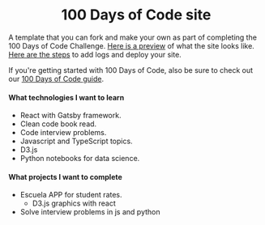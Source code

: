 <h1 align="center">
  100 Days of Code site 
</h1>

A template that you can fork and make your own as part of completing the 100 Days of Code Challenge. [Here is a preview](https://bretts-100-days-of-code.netlify.app/) of what the site looks like. [Here are the steps](https://www.software.com/src/how-to-set-up-your-own-personal-website-for-100-days-of-code) to add logs and deploy your site.

If you're getting started with 100 Days of Code, also be sure to check out our [100 Days of Code guide](https://www.software.com/src/essential-guide-to-the-100-days-of-code-challenge).





#### What technologies I want to learn

* React with Gatsby framework.
* Clean code book read.
* Code interview problems.
* Javascript and TypeScript topics.
* D3.js
* Python notebooks for data science.


#### What projects I want to complete
* Escuela APP for student rates.
    * D3.js graphics with react
* Solve interview problems in js and python

